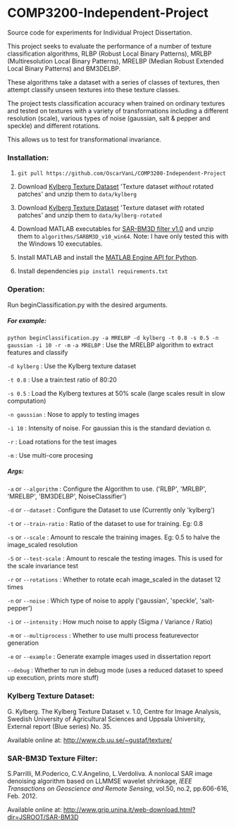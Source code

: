 # COMP3200-Independent-Project
Source code for experiments for Individual Project Dissertation.

This project seeks to evaluate the performance of a number of texture classification algorithms, RLBP (Robust Local Binary Patterns), MRLBP (Multiresolution Local Binary Patterns), MRELBP (Median Robust Extended Local Binary Patterns) and BM3DELBP.

These algorithms take a dataset with a series of classes of textures, then attempt classify unseen textures into these texture classes.

The project tests classification accuracy when trained on ordinary textures and tested on textures with a variety of transformations including a different resolution (scale), various types of noise (gaussian, salt & pepper and speckle) and different rotations. 

This allows us to test for transformational invariance.

### Installation:

1. `git pull https://github.com/OscarVanL/COMP3200-Independent-Project`

2. Download [Kylberg Texture Dataset]( http://www.cb.uu.se/~gustaf/texture/) 'Texture dataset *without* rotated patches' and unzip them to `data/kylberg`
3. Download [Kylberg Texture Dataset]( http://www.cb.uu.se/~gustaf/texture/) 'Texture dataset *with* rotated patches' and unzip them to `data/kylberg-rotated`
4. Download MATLAB executables for [SAR-BM3D filter v1.0](http://www.grip.unina.it/web-download.html?dir=JSROOT/SAR-BM3D) and unzip them to `algorithms/SARBM3D_v10_win64`. Note:  I have only tested this with the Windows 10 executables.
5. Install MATLAB and install the [MATLAB Engine API for Python](https://uk.mathworks.com/help/matlab/matlab_external/install-the-matlab-engine-for-python.html).
6. Install dependencies `pip install requirements.txt`

### Operation:

Run beginClassification.py with the desired arguments.

##### For example: 

`python beginClassification.py -a MRELBP -d kylberg -t 0.8 -s 0.5 -n gaussian -i 10 -r -m` 
`-a MRELBP` : Use the MRELBP algorithm to extract features and classify

`-d kylberg` : Use the Kylberg texture dataset

`-t 0.8` : Use a train:test ratio of 80:20

`-s 0.5` : Load the Kylberg textures at 50% scale (large scales result in slow computation)

`-n gaussian` : Nose to apply to testing images

`-i 10` : Intensity of noise. For gaussian this is the standard deviation σ.

`-r` : Load rotations for the test images

`-m` : Use multi-core procesing

##### Args:

`-a` or `--algorithm` : Configure the Algorithm to use. ('RLBP', 'MRLBP', 'MRELBP', 'BM3DELBP', NoiseClassifier')

`-d` or `--dataset` : Configure the Dataset to use (Currently only 'kylberg')

`-t` or `--train-ratio` : Ratio of the dataset to use for training. Eg: 0.8

`-s` or `--scale` : Amount to rescale the training images. Eg: 0.5 to halve the image_scaled resolution

`-S` or `--test-scale` : Amount to rescale the testing images. This is used for the scale invariance test

`-r` or `--rotations` : Whether to rotate ecah image_scaled in the dataset 12 times

`-n` or `--noise` : Which type of noise to apply ('gaussian', 'speckle', 'salt-pepper')

`-i` or `--intensity` : How much noise to apply (Sigma / Variance / Ratio)

`-m` or `--multiprocess` : Whether to use multi process featurevector generation

`-e` or `--example` : Generate example images used in dissertation report

`--debug` : Whether to run in debug mode (uses a reduced dataset to speed up execution, prints more stuff)


### Kylberg Texture Dataset: 
G. Kylberg. The Kylberg Texture Dataset v. 1.0, Centre for Image Analysis,
Swedish University of Agricultural Sciences and Uppsala University,
External report (Blue series) No. 35.

Available online at: http://www.cb.uu.se/~gustaf/texture/

### SAR-BM3D Texture Filter:

S.Parrilli, M.Poderico, C.V.Angelino, L.Verdoliva. A nonlocal SAR image denoising algorithm based on LLMMSE wavelet shrinkage, *IEEE Transactions on Geoscience and Remote Sensing*, vol.50, no.2, pp.606-616, Feb. 2012.

Available online at: http://www.grip.unina.it/web-download.html?dir=JSROOT/SAR-BM3D